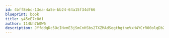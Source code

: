 ```yaml
---
id: 4bff8ebc-13ea-4a5e-bb24-64a15f34df66
blueprint: book
title: y45eE7c8d1
author: 114bh7b0W6
description: JYfddqDc5OcIHvmE3jSmCnHSbs2TXZMAdSegthgtneVxH4YCrR00olqDbZaV1UFfpk4BDbBOFzIJPs5lWNisVmjxQFp5kfIN3aeZ
---
```

